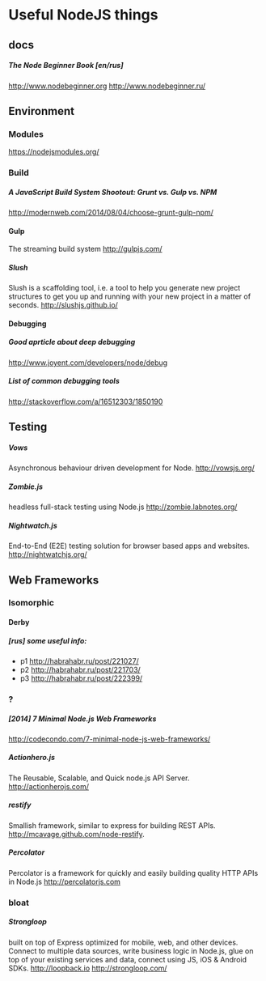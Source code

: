 # Useful NodeJS things

## docs

##### The Node Beginner Book [en/rus]
http://www.nodebeginner.org
http://www.nodebeginner.ru/



## Environment


### Modules
https://nodejsmodules.org/


### Build

##### A JavaScript Build System Shootout: Grunt vs. Gulp vs. NPM
http://modernweb.com/2014/08/04/choose-grunt-gulp-npm/

#### Gulp
The streaming build system
http://gulpjs.com/

##### Slush
Slush is a scaffolding tool, i.e. a tool to help you generate new project structures to get you up and running with your new project in a matter of seconds.
http://slushjs.github.io/


#### Debugging
##### Good aprticle about deep debugging
http://www.joyent.com/developers/node/debug
##### List of common debugging tools
http://stackoverflow.com/a/16512303/1850190



## Testing

##### Vows
Asynchronous behaviour driven development for Node.
http://vowsjs.org/

##### Zombie.js
headless full-stack testing using Node.js
http://zombie.labnotes.org/

##### Nightwatch.js
End-to-End (E2E) testing solution for browser based apps and websites.
http://nightwatchjs.org/


## Web Frameworks

### Isomorphic

#### Derby
##### [rus] some useful info:
* p1 http://habrahabr.ru/post/221027/
* p2 http://habrahabr.ru/post/221703/
* p3 http://habrahabr.ru/post/222399/

### ?

##### [2014] 7 Minimal Node.js Web Frameworks
http://codecondo.com/7-minimal-node-js-web-frameworks/

##### Actionhero.js
The Reusable, Scalable, and Quick node.js API Server.
http://actionherojs.com/

##### restify
Smallish framework, similar to express for building REST APIs.
http://mcavage.github.com/node-restify.

##### Percolator
Percolator is a framework for quickly and easily building quality HTTP APIs in Node.js
http://percolatorjs.com


### bloat

##### Strongloop
built on top of Express optimized for mobile, web, and other devices. Connect to multiple data sources, write business logic in Node.js, glue on top of your existing services and data, connect using JS, iOS & Android SDKs.
http://loopback.io
http://strongloop.com/
